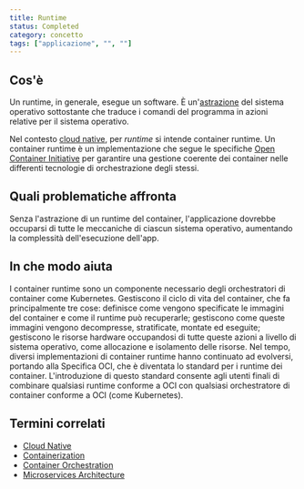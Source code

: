 ```yaml
---
title: Runtime
status: Completed
category: concetto
tags: ["applicazione", "", ""]
---
```


## Cos'è

Un runtime, in generale, esegue un software.
È un'[astrazione](/it/abstraction/) del sistema operativo sottostante che traduce i comandi del programma in azioni relative per il sistema operativo.

Nel contesto [cloud native](/it/cloud-native-apps/), per _runtime_ si intende container runtime. 
Un container runtime è un implementazione che segue le specifiche [Open Container Initiative](https://opencontainers.org/) per garantire una gestione coerente dei container nelle differenti tecnologie di orchestrazione degli stessi.

## Quali problematiche affronta
Senza l'astrazione di un runtime del container, l'applicazione dovrebbe occuparsi di tutte le meccaniche di ciascun sistema operativo, aumentando la complessità dell'esecuzione dell'app.

## In che modo aiuta
I container runtime sono un componente necessario degli orchestratori di container come Kubernetes. 
Gestiscono il ciclo di vita del container, che fa principalmente tre cose: 
definisce come vengono specificate le immagini del container e come il runtime può recuperarle;
gestiscono come queste immagini vengono decompresse, stratificate, montate ed eseguite;
gestiscono le risorse hardware occupandosi di tutte queste azioni a livello di sistema operativo, come allocazione e isolamento delle risorse.
Nel tempo, diversi implementazioni di container runtime hanno continuato ad evolversi, portando alla Specifica OCI, che è diventata lo standard per i runtime dei container.
L'introduzione di questo standard consente agli utenti finali di combinare qualsiasi runtime conforme a OCI con qualsiasi orchestratore di container conforme a OCI (come Kubernetes).

## Termini correlati

- [Cloud Native](/it/cloud-native-apps/)
- [Containerization](/it/containerization/)
- [Container Orchestration](/it/container-orchestration/)
- [Microservices Architecture](/it/microservices-architecture/)